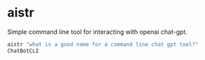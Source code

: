 # aistr

Simple command line tool for interacting with openai chat-gpt.

```sh
aistr "what is a good name for a command line chat gpt tool?"
ChatBotCLI
```

